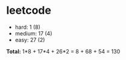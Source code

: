 # leetcode

+ hard: 1 (8)
+ medium: 17 (4)
+ easy: 27 (2)

**Total:** 1\*8 + 17\*4 + 26\*2 = 8 + 68 + 54 = 130
